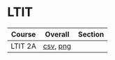 # LTIT

| Course | Overall | Section |
| ------ | ------- | ------- |
| LTIT 2A | [csv](https://github.com/UCSD-Historical-Enrollment-Data/2023Fall/blob/main/overall/LTIT%202A.csv), [png](https://raw.githubusercontent.com/UCSD-Historical-Enrollment-Data/2023Fall/main/plot_overall/LTIT%202A.png) |  |
